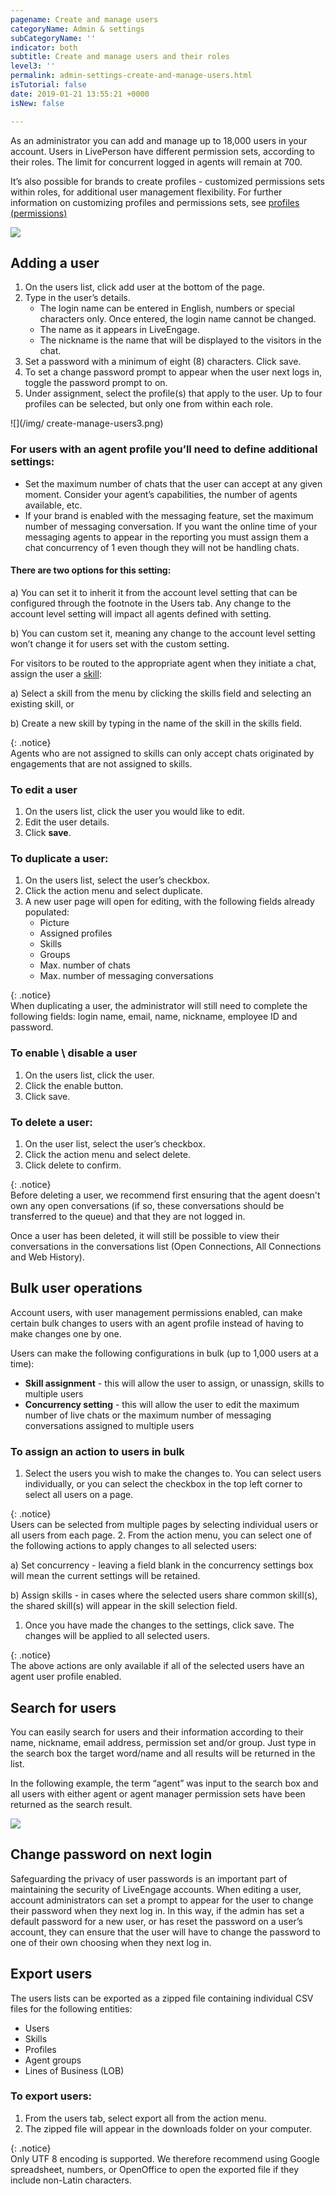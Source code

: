 ```yaml
---
pagename: Create and manage users
categoryName: Admin & settings
subCategoryName: ''
indicator: both
subtitle: Create and manage users and their roles
level3: ''
permalink: admin-settings-create-and-manage-users.html
isTutorial: false
date: 2019-01-21 13:55:21 +0000
isNew: false

---
```

As an administrator you can add and manage up to 18,000 users in your account. Users in LivePerson have different permission sets, according to their roles. The limit for concurrent logged in agents will remain at 700.

It’s also possible for brands to create profiles - customized permissions sets within roles, for additional user management flexibility. For further information on customizing profiles and permissions sets, see [profiles (permissions)](admin-settings-permissions-customize-permissions.html)

![](/img/create-manage-users1.png)

## Adding a user

1. On the users list, click add user at the bottom of the page.
2. Type in the user’s details.
   * The login name can be entered in English, numbers or special characters only. Once entered, the login name cannot be changed.
   * The name as it appears in LiveEngage.
   * The nickname is the name that will be displayed to the visitors in the chat.
3. Set a password with a minimum of eight (8) characters. Click save.
4. To set a change password prompt to appear when the user next logs in, toggle the password prompt to on.
5. Under assignment, select the profile(s) that apply to the user. Up to four profiles can be selected, but only one from within each role.

![](/img/ create-manage-users3.png)

### For users with an agent profile you’ll need to define additional settings:

* Set the maximum number of chats that the user can accept at any given moment. Consider your agent’s capabilities, the number of agents available, etc.
* If your brand is enabled with the messaging feature, set the maximum number of messaging conversation.
If you want the online time of your messaging agents to appear in the reporting you must assign them a chat concurrency of 1 even though they will not be handling chats.
#### There are two options for this setting:

a) You can set it to inherit it from the account level setting that can be configured through the footnote in the Users tab. Any change to the account level setting will impact all agents defined with setting.

b) You can custom set it, meaning any change to the account level setting won’t change it for users set with the custom setting.

For visitors to be routed to the appropriate agent when they initiate a chat, assign the user a [skill](admin-settings-skills-groups-connect-visitors-to-agents-by-skills.html):

a) Select a skill from the menu by clicking the skills field and selecting an existing skill, or

b) Create a new skill by typing in the name of the skill in the skills field.

{: .notice}  
Agents who are not assigned to skills can only accept chats originated by engagements that are not assigned to skills.

### **To edit a user**

1. On the users list, click the user you would like to edit.
2. Edit the user details.
3. Click **save**.

### **To duplicate a user:**

1. On the users list, select the user’s checkbox.
2. Click the action menu and select duplicate.
3. A new user page will open for editing, with the following fields already populated:
   * Picture
   * Assigned profiles
   * Skills
   * Groups
   * Max. number of chats
   * Max. number of messaging conversations

{: .notice}  
When duplicating a user, the administrator will still need to complete the following fields: login name, email, name, nickname, employee ID and password.

### To enable \\ disable a user

1. On the users list, click the user.
2. Click the enable button.
3. Click save.

### To delete a user:

1. On the user list, select the user’s checkbox.
2. Click the action menu and select delete.
3. Click delete to confirm.

{: .notice}  
Before deleting a user, we recommend first ensuring that the agent doesn't own any open conversations (if so, these conversations should be transferred to the queue) and that they are not logged in.

Once a user has been deleted, it will still be possible to view their conversations in the conversations list (Open Connections, All Connections and Web History).

## Bulk user operations

Account users, with user management permissions enabled, can make certain bulk changes to users with an agent profile instead of having to make changes one by one.

Users can make the following configurations in bulk (up to 1,000 users at a time):

* **Skill assignment** - this will allow the user to assign, or unassign, skills to multiple users
* **Concurrency setting** - this will allow the user to edit the maximum number of live chats or the maximum number of messaging conversations assigned to multiple users

### To assign an action to users in bulk

1. Select the users you wish to make the changes to. You can select users individually, or you can select the checkbox in the top left corner to select all users on a page.

{: .notice}  
Users can be selected from multiple pages by selecting individual users or all users from each page.
2\. From the action menu, you can select one of the following actions to apply changes to all selected users:

a) Set concurrency - leaving a field blank in the concurrency settings box will mean the current settings will be retained.

b) Assign skills - in cases where the selected users share common skill(s), the shared skill(s) will appear in the skill selection field.

1. Once you have made the changes to the settings, click save. The changes will be applied to all selected users.

{: .notice}  
The above actions are only available if all of the selected users have an agent user profile enabled.

## Search for users

You can easily search for users and their information according to their name, nickname, email address, permission set and/or group. Just type in the search box the target word/name and all results will be returned in the list.

In the following example, the term “agent” was input to the search box and all users with either agent or agent manager permission sets have been returned as the search result.

![](/img/create-manage-users4.png)

## Change password on next login

Safeguarding the privacy of user passwords is an important part of maintaining the security of LiveEngage accounts. When editing a user, account administrators can set a prompt to appear for the user to change their password when they next log in. In this way, if the admin has set a default password for a new user, or has reset the password on a user’s account, they can ensure that the user will have to change the password to one of their own choosing when they next log in.

## Export users

The users lists can be exported as a zipped file containing individual CSV files for the following entities:

* Users
* Skills
* Profiles
* Agent groups
* Lines of Business (LOB)

### To export users:

1. From the users tab, select export all from the action menu.
2. The zipped file will appear in the downloads folder on your computer.

{: .notice}  
Only UTF 8 encoding is supported. We therefore recommend using Google spreadsheet, numbers, or OpenOffice to open the exported file if they include non-Latin characters.
